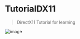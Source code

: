 # TutorialDX11
>DirectX11 Tutorial for learning

![image](https://user-images.githubusercontent.com/78184238/180724062-d0c3723b-e178-45ef-9053-dbb0f3a88609.png)
